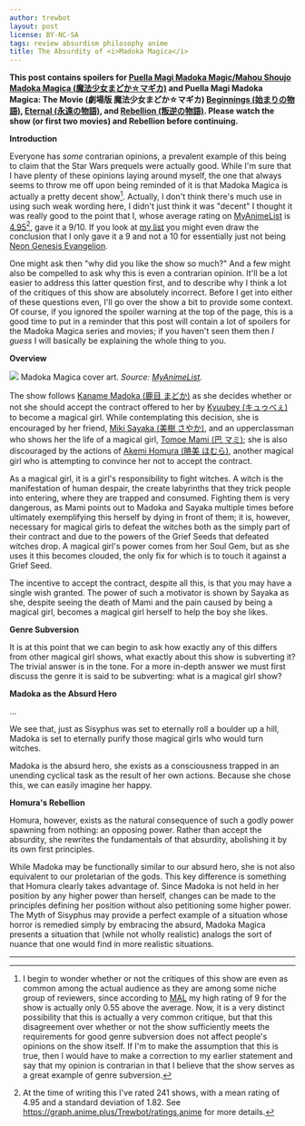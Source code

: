 ```yaml
---
author: trewbot
layout: post
license: BY-NC-SA
tags: review absurdism philosophy anime
title: The Absurdity of <i>Madoka Magica</i>
---
```


**This post contains spoilers for [Puella Magi Madoka Magic/Mahou Shoujo Madoka
Magica (魔法少女まどか☆マギカ)][1] and Puella Magi Madoka Magica: The Movie
(劇場版 魔法少女まどか☆マギカ) [Beginnings (始まりの物語)][2], [Eternal
(永遠の物語)][3], and [Rebellion (叛逆の物語)][4]. Please watch the show (or
first two movies) and Rebellion before continuing.**

**Introduction**

Everyone has *some* contrarian opinions, a prevalent example of this being to
claim that the Star Wars prequels were actually good. While I'm sure that I
have plenty of these opinions laying around myself, the one that always seems to
throw me off upon being reminded of it is that Madoka Magica is actually a
pretty decent show[^1]. Actually, I don't think there's much use in using such
weak wording here, I didn't just think it was "decent" I thought it was really
good to the point that I, whose average rating on [MyAnimeList][7] is
[4.95][8][^2], gave it a 9/10. If you look at [my list][5] you might even draw
the conclusion that I only gave it a 9 and not a 10 for essentially just not
being [Neon Genesis Evangelion][6].

[^1]:   I begin to wonder whether or not the critiques of this show are even as
        common among the actual audience as they are among some niche group of
        reviewers, since according to [MAL][7] my high rating of 9 for the show
        is actually only 0.55 above the average. Now, it is a very distinct
        possibility that this is actually a very common critique, but that this
        disagreement over whether or not the show sufficiently meets the
        requirements for good genre subversion does not affect people's opinions
        on the show itself. If I'm to make the assumption that this is true,
        then I would have to make a correction to my earlier statement and say
        that my opinion is contrarian in that I believe that the show serves as
        a great example of genre subversion.

[^2]:   At the time of writing this I've rated 241 shows, with a mean rating of
        4.95 and a standard deviation of 1.82. See
        <https://graph.anime.plus/Trewbot/ratings,anime> for more details.

One might ask then "why did you like the show so much?" And a few might also be
compelled to ask why this is even a contrarian opinion. It'll be a lot easier to
address this latter question first, and to describe why I think a lot of the
critiques of this show are absolutely incorrect. Before I get into either of
these questions even, I'll go over the show a bit to provide some context. Of
course, if you ignored the spoiler warning at the top of the page, this is a
good time to put in a reminder that this post will contain a lot of spoilers for
the Madoka Magica series and movies; if you haven't seen them then *I guess* I
will basically be explaining the whole thing to you.

**Overview**

<div class="pullquote image">
<img src="https://myanimelist.cdn-dena.com/images/anime/11/55225l.jpg">
Madoka Magica cover art. <i>Source:
<a href="https://myanimelist.net/anime/9756/-/pics">MyAnimeList</a>.</i>
</div>

The show follows [Kaname Madoka (鹿目 まどか)][7] as she decides whether or not
she should accept the contract offered to her by [Kyuubey (キュゥべぇ)][8] to
become a magical girl. While contemplating this decision, she is encouraged by
her friend, [Miki Sayaka (美樹 さやか)][9], and an upperclassman who shows her
the life of a magical girl, [Tomoe Mami (巴 マミ)][10]; she is also discouraged
by the actions of [Akemi Homura (暁美 ほむら)][11], another magical girl who is
attempting to convince her not to accept the contract.

As a magical girl, it is a girl's responsibility to fight witches. A witch is
the manifestation of human despair, the create labyrinths that they trick people
into entering, where they are trapped and consumed. Fighting them is very
dangerous, as Mami points out to Madoka and Sayaka multiple times before
ultimately exemplifying this herself by dying in front of them; it is, however,
necessary for magical girls to defeat the witches both as the simply part of
their contract and due to the powers of the Grief Seeds that defeated witches
drop. A magical girl's power comes from her Soul Gem, but as she uses it this
becomes clouded, the only fix for which is to touch it against a Grief Seed.

The incentive to accept the contract, despite all this, is that you may
have a single wish granted. The power of such a motivator is shown by Sayaka as
she, despite seeing the death of Mami and the pain caused by being a magical
girl, becomes a magical girl herself to help the boy she likes.

**Genre Subversion**

It is at this point that we can begin to ask how exactly any of this differs
from other magical girl shows, what exactly about this show is subverting it?
The trivial answer is in the tone. For a more in-depth answer we must first
discuss the genre it is said to be subverting: what is a magical girl show?



**Madoka as the Absurd Hero**

...

We see that, just as Sisyphus was set to eternally roll a boulder up a hill,
Madoka is set to eternally purify those magical girls who would turn witches.

Madoka is the absurd hero, she exists as a consciousness trapped in an unending
cyclical task as the result of her own actions. Because she chose this, we can
easily imagine her happy.

**Homura's Rebellion**

Homura, however, exists as the natural consequence of such a godly power
spawning from nothing: an opposing power. Rather than accept the absurdity, she
rewrites the fundamentals of that absurdity, abolishing it by its own first
principles.

While Madoka may be functionally similar to our absurd hero, she is not also
equivalent to our proletarian of the gods. This key difference is something that
Homura clearly takes advantage of. Since Madoka is not held in her position by
any higher power than herself, changes can be made to the principles defining
her position without also petitioning some higher power. The Myth of Sisyphus
may provide a perfect example of a situation whose horror is remedied simply by
embracing the absurd, Madoka Magica presents a situation that (while not wholly
realistic) analogs the sort of nuance that one would find in more realistic
situations.

[1]:    https://myanimelist.net/anime/9756
[2]:    https://myanimelist.net/anime/11977
[3]:    https://myanimelist.net/anime/11979
[4]:    https://myanimelist.net/anime/11981
[7]:    https://myanimelist.net
[8]:    https://myanimelist.net/profile/Trewbot
[5]:    https://myanimelist.net/animelist/Trewbot?status=2&order=4
[6]:    https://myanimelist.net/anime/30
[7]:    https://myanimelist.net/character/37832
[8]:    https://myanimelist.net/character/38566
[9]:    https://myanimelist.net/character/38395
[10]:   https://myanimelist.net/character/38194
[11]:   https://myanimelist.net/character/38005

---
